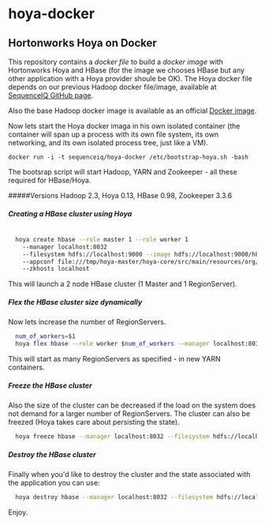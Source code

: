 hoya-docker
===========
## Hortonworks Hoya on Docker

This repository contains a *docker file* to build a *docker image* with Hortonworks Hoya and HBase (for the image we chooses HBase but any other application with a Hoya provider shoule be OK).
The Hoya docker file depends on our previous Hadoop docker file/image, available at [SequenceIQ GitHub page](https://github.com/sequenceiq/hadoop-docker). 

Also the base Hadoop docker image is available as an official [Docker image](https://index.docker.io/u/sequenceiq/hadoop-docker).


Now lets start the Hoya docker imaga in his own isolated container (the container will span up a process with its own file system, its own networking, and its own isolated process tree, just like a VM).

```
docker run -i -t sequenceiq/hoya-docker /etc/bootstrap-hoya.sh -bash
```

The bootsrap script will start Hadoop, YARN and Zookeeper - all these required for HBase/Hoya.

#####Versions
Hadoop 2.3, Hoya 0.13, HBase 0.98, Zookeeper 3.3.6

##### Creating a HBase cluster using Hoya 

``` bash

  hoya create hbase --role master 1 --role worker 1
    --manager localhost:8032
    --filesystem hdfs://localhost:9000 --image hdfs://localhost:9000/hbase.tar.gz
    --appconf file:///tmp/hoya-master/hoya-core/src/main/resources/org/apache/hoya/providers/hbase/conf
    --zkhosts localhost
```
This will launch a 2 node HBase cluster (1 Master and 1 RegionServer). 

##### Flex the HBase cluster size dynamically

Now lets increase the number of RegionServers.

``` bash
  num_of_workers=$1
  hoya flex hbase --role worker $num_of_workers --manager localhost:8032 --filesystem hdfs://localhost:9000
```

This will start as many RegionServers as specified - in new YARN containers. 

##### Freeze the HBase cluster

Also the size of the cluster can be decreased if the load on the system does not demand for a larger number of RegionServers. The cluster can also be freezed (Hoya takes care about persisting the state).

``` bash
  hoya freeze hbase --manager localhost:8032 --filesystem hdfs://localhost:9000
```

##### Destroy the HBase cluster

Finally when you'd like to destroy the cluster and the state associated with the application you can use:

``` bash
  hoya destroy hbase --manager localhost:8032 --filesystem hdfs://localhost:9000
```

Enjoy.
